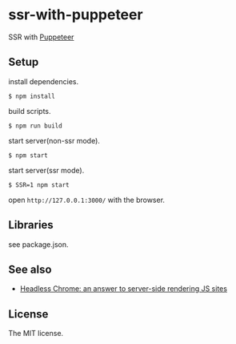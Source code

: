 # ssr-with-puppeteer

SSR with [Puppeteer](https://github.com/GoogleChrome/puppeteer)

## Setup

install dependencies.

```console
$ npm install
```

build scripts.

```console
$ npm run build
```

start server(non-ssr mode).

```console
$ npm start
```

start server(ssr mode).

```console
$ SSR=1 npm start
```

open `http://127.0.0.1:3000/` with the browser.

## Libraries

see package.json.

## See also

- [Headless Chrome: an answer to server-side rendering JS sites](https://developers.google.com/web/tools/puppeteer/articles/ssr)

## License

The MIT license.
